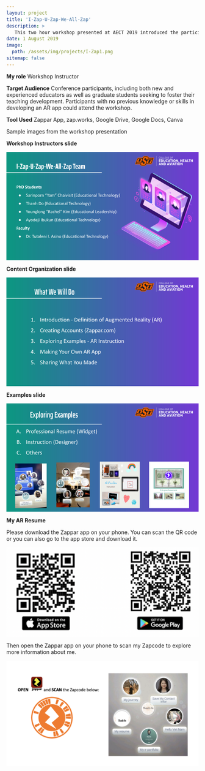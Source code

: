 ```yaml
---
layout: project
title: 'I-Zap-U-Zap-We-All-Zap'
description: >
   This two hour workshop presented at AECT 2019 introduced the participants to a platform for creating an Augmented Reality (AR) app. I and other workshop instructors identified the goal that helped participants gain confidence in integrating AR into their professional portfolios. Participants created their own materials such as resumes or instructional artifacts with the Zappar app.
date: 1 August 2019
image: 
  path: /assets/img/projects/I-Zap1.png
sitemap: false
---
```


**My role** Workshop Instructor

**Target Audience** Conference participants, including both new and experienced educators as well as graduate students seeking to foster their teaching development. Participants with no previous knowledge or skills in developing an AR app could attend the workshop.

**Tool Used** Zappar App, zap.works, Google Drive, Google Docs, Canva

Sample images from the workshop presentation

**Workshop Instructors slide**

​<img align="center" src="/assets/img/projects/I-Zap2.png">

**Content Organization slide**

​<img align="center" src="/assets/img/projects/I-Zap3.png">

**Examples slide**

​<img align="center" src="/assets/img/projects/I-Zap4.png">

**My AR Resume** 

Please download the Zappar app on your phone. You can scan the QR code or you can also go to the app store and download it.

​<img align="center" src="/assets/img/projects/Zappar_download.png">

Then open the Zappar app on your phone to scan my Zapcode to explore more information about me.

​<img align="center" src="/assets/img/projects/Scan_Zapcode.png">